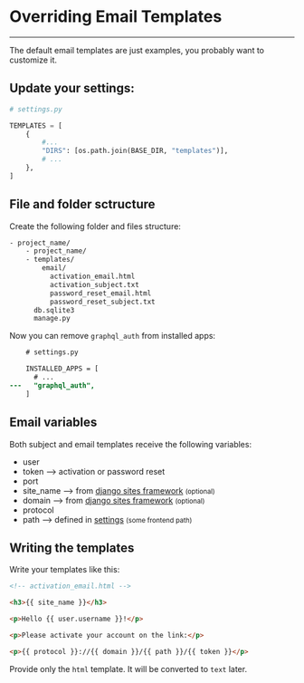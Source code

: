 # Overriding Email Templates

---

The default email templates are just examples, you probably want to customize it.

## Update your settings:

```python
# settings.py

TEMPLATES = [
    {
        #...
        "DIRS": [os.path.join(BASE_DIR, "templates")],
        # ...
    },
]
```

## File and folder sctructure

Create the following folder and files structure:


```bash hl_lines="3 4 5 6 7 8"
- project_name/
    - project_name/
    - templates/
        email/
          activation_email.html
          activation_subject.txt
          password_reset_email.html
          password_reset_subject.txt
      db.sqlite3
      manage.py
```

Now you can remove ``graphql_auth`` from installed apps:


```diff
    # settings.py

    INSTALLED_APPS = [
      # ...
---   "graphql_auth",
    ]
```

## Email variables

Both subject and email templates receive the following variables:

- user
- token --> activation or password reset
- port
- site_name --> from [django sites framework](https://docs.djangoproject.com/en/3.0/ref/contrib/sites/) <small>(optional)</small>
- domain --> from [django sites framework](https://docs.djangoproject.com/en/3.0/ref/contrib/sites/) <small>(optional)</small>
- protocol
- path --> defined in [settings](/settings) <small>(some frontend path)</small>


## Writing the templates

Write your templates like this:

```html
<!-- activation_email.html -->

<h3>{{ site_name }}</h3>

<p>Hello {{ user.username }}!</p>

<p>Please activate your account on the link:</p>

<p>{{ protocol }}://{{ domain }}/{{ path }}/{{ token }}</p>
```

Provide only the `html` template. It will be converted to `text` later.

